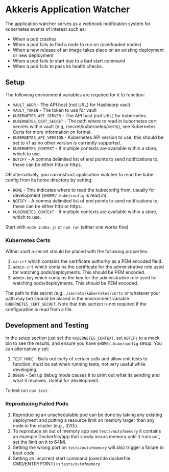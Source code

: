 # Akkeris Application Watcher

The application watcher serves as a webhook notification system for kubernetes events of interest such as:

* When a pod crashes
* When a pod fails to find a node to run on (overloaded nodes)
* When a new release of an image takes place on an existing deployment or new deployment
* When a pod fails to start due to a bad start command
* When a pod fails to pass its health checks.

## Setup

The following environment variables are required for it to function:

* `VAULT_ADDR` - The API host (not URL) for Hashicorp vault.
* `VAULT_TOKEN` - The token to use for vault
* `KUBERNETES_API_SERVER` - The API host (not URL) for kubernetes.
* `KUBERNETES_CERT_SECRET` - The path where to read in kubernetes cert secrets within vault (e.g, /secret/kubernetes/certs), see Kubernetes Certs for more information on format.
* `KUBERNETES_API_VERSION` - Kubernetes API version to use, this should be set to v1 as no other version is currently supported.
* `KUBERNETES_CONTEXT` - If multiple contexts are available within a store, which to use.
* `NOTIFY` - A comma delimited list of end points to send notifications to, these can be either http or https.

OR alternatively, you can instruct application watcher to read the kube config from its home directory by setting:

* `HOME` - This indicates where to read the kubeconfig from, usually for development (`$HOME/.kube/config` is read in).
* `NOTIFY` - A comma delimited list of end points to send notifications to, these can be either http or https.
* `KUBERNETES_CONTEXT` - If multiple contexts are available within a store, which to use.

Start with `node index.js` or `npm run` (either one works fine)

### Kubernetes Certs

Within vault a secret should be placed with the following properties:

1. `ca-crt` which contains the certificate authority as a PEM encoded field.
2. `admin-crt` which contains the certificate for the administrative role used for watching pods/deployments. This should be PEM encoded.
3. `admin-key` which contains the key for the administrative role used for watching pods/deployments.  This should be PEM encoded.

The path to this secret (e.g., `/secrets/kubernetes/certs` or whatever your path may be) should be placed in the environment variable `KUBERNETES_CERT_SECRET`.  Note that this section is not required if the configuration is read from a file.

## Development and Testing

In the setup section just set the `KUBERNETES_CONTEXT`, set `NOTIFY` to a mock bin to see the results, and ensure you have `$HOME/.kube/config` setup. You can alternatively set:

1. `TEST_MODE` - Bails out early of certain calls and allow unit tests to function, must be set when running tests, not very useful while developing.
2. `DEBUG` - Set up debug mode causes it to print out what its sending and what it receives.  Useful for development.

To test run `npm test`.

### Reproducing Failed Pods

1. Reproducing an unschedulable pod can be done by taking any existing deployment and putting a resource limit on memory larger than any node in the cluster (e.g., 32Gi).
2. To reproduce an out of memory app see `tests/outofmemory` it contains an example Dockerfile/app that slowly incurs memory until it runs out, set the limit on it to 64Mi.
3. Setting the wrong port on `tests/outofmemory` will also trigger a failure to boot code.
4. Setting an incorrect start command (override dockerfile CMD/ENTRYPOINT) in `tests/outofmemory` 
